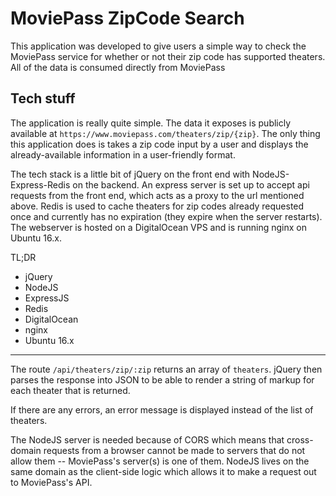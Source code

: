 # MoviePass ZipCode Search

This application was developed to give users a simple way to check the MoviePass service for whether or not their zip code has supported theaters. All of the data is consumed directly from MoviePass

## Tech stuff

The application is really quite simple. The data it exposes is publicly available at `https://www.moviepass.com/theaters/zip/{zip}`. The only thing this application does is takes a zip code input by a user and displays the already-available information in a user-friendly format. 

The tech stack is a little bit of jQuery on the front end with NodeJS-Express-Redis on the backend. An express server is set up to accept api requests from the front end, which acts as a proxy to the url mentioned above. Redis is used to cache theaters for zip codes already requested once and currently has no expiration (they expire when the server restarts). The webserver is hosted on a DigitalOcean VPS and is running nginx on Ubuntu 16.x.

TL;DR

 * jQuery
 * NodeJS
 * ExpressJS
 * Redis
 * DigitalOcean
 * nginx
 * Ubuntu 16.x

---

The route `/api/theaters/zip/:zip` returns an array of `theaters`. jQuery then parses the response into JSON to be able to render a string of markup for each theater that is returned. 

If there are any errors, an error message is displayed instead of the list of theaters.

The NodeJS server is needed because of CORS which means that cross-domain requests from a browser cannot be made to servers that do not allow them -- MoviePass's server(s) is one of them. NodeJS lives on the same domain as the client-side logic which allows it to make a request out to MoviePass's API.

